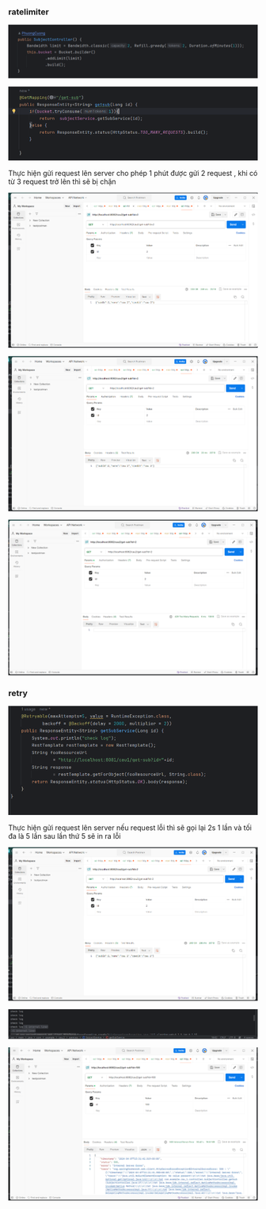 <h3>ratelimiter</h3>

![alt text](https://github.com/PhuongCuong/KTTK-week07/blob/master/img/Screenshot%202024-04-07%20222842.png)

![alt text](https://github.com/PhuongCuong/KTTK-week07/blob/master/img/Screenshot%202024-04-07%20222851.png)

<p>Thực hiện gửi request lên server cho phép 1 phút được gửi 2 request , khi có từ 3 request trở lên thì sẽ bị chặn</p>

![alt text](https://github.com/PhuongCuong/KTTK-week07/blob/master/img/Screenshot%202024-04-07%20222905.png)

![alt text](https://github.com/PhuongCuong/KTTK-week07/blob/master/img/Screenshot%202024-04-07%20222915.png)

![alt text](https://github.com/PhuongCuong/KTTK-week07/blob/master/img/Screenshot%202024-04-07%20222926.png)

<h3>retry</h3>

![alt text](https://github.com/PhuongCuong/KTTK-week07/blob/master/img/Screenshot%202024-04-07%20223018.png)

<p>Thực hiện gửi request lên server nếu request lỗi thì sẽ gọi lại 2s 1 lần và tối đa là 5 lần sau lần thứ 5 sẽ in ra lỗi</p>

![alt text](https://github.com/PhuongCuong/KTTK-week07/blob/master/img/Screenshot%202024-04-07%20223045.png)

![alt text](https://github.com/PhuongCuong/KTTK-week07/blob/master/img/Screenshot%202024-04-07%20223157.png)

![alt text](https://github.com/PhuongCuong/KTTK-week07/blob/master/img/Screenshot%202024-04-07%20223210.png)






